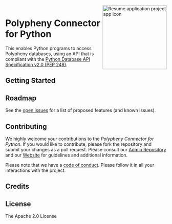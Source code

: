
<a href="https://polypheny.org/">
    <img align="right" width="200" height="200" src="https://polypheny.org/community/logo/logo.png" alt="Resume application project app icon">
</a>



# Polypheny Connector for Python

This enables Python programs to access Polypheny databases, using an API that is compliant with the [Python Database API Specification v2.0 (PEP 249)](https://www.python.org/dev/peps/pep-0249/).


## Getting Started





## Roadmap
See the [open issues](https://github.com/polypheny/Polypheny-DB/labels/A-python) for a list of proposed features (and known issues).


## Contributing
We highly welcome your contributions to the _Polypheny Connector for Python_. If you would like to contribute, please fork the repository and submit your changes as a pull request. Please consult our [Admin Repository](https://github.com/polypheny/Admin) and our [Website](https://polypheny.org) for guidelines and additional information.

Please note that we have a [code of conduct](https://github.com/polypheny/Admin/blob/master/CODE_OF_CONDUCT.md). Please follow it in all your interactions with the project. 


## Credits



## License
The Apache 2.0 License
